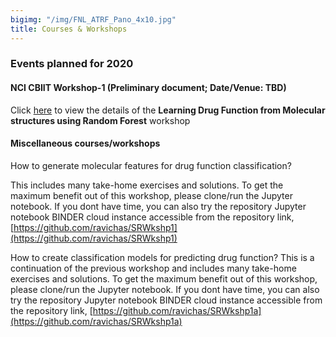 ```yaml
---
bigimg: "/img/FNL_ATRF_Pano_4x10.jpg"
title: Courses & Workshops
---
```



### Events planned for 2020 

#### NCI CBIIT Workshop-1 (Preliminary document; Date/Venue: TBD)

Click [here](ML2020-1) to view the details of the **Learning Drug Function from Molecular structures using Random Forest** workshop

#### Miscellaneous courses/workshops 

How to generate molecular features for drug function classification? 

This includes many take-home exercises and solutions. 
To get the maximum benefit out of this workshop, please clone/run the Jupyter notebook. 
If you dont have time, you can also try the repository Jupyter notebook BINDER cloud instance 
accessible from the repository link, 
[https://github.com/ravichas/SRWkshp1](https://github.com/ravichas/SRWkshp1) 

How to create classification models for predicting drug function? 
This is a continuation of the previous workshop and includes many take-home exercises and solutions. 
To get the maximum benefit out of this workshop, please clone/run the Jupyter notebook. 
If you dont have time, you can also try the repository Jupyter notebook BINDER cloud instance 
accessible from the repository link, 
[https://github.com/ravichas/SRWkshp1a](https://github.com/ravichas/SRWkshp1a) 
